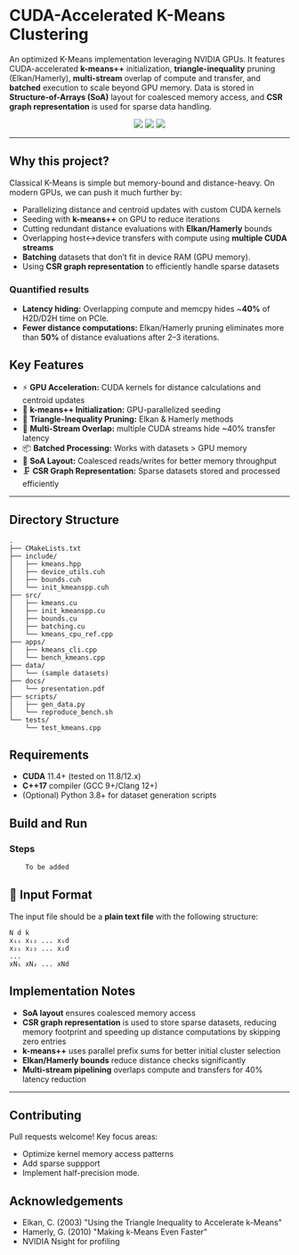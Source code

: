 # CUDA-Accelerated K-Means Clustering

An optimized K-Means implementation leveraging NVIDIA GPUs. It features CUDA-accelerated **k-means++** initialization, **triangle-inequality** pruning (Elkan/Hamerly), **multi-stream** overlap of compute and transfer, and **batched** execution to scale beyond GPU memory. Data is stored in **Structure-of-Arrays (SoA)** layout for coalesced memory access, and **CSR graph representation** is used for sparse data handling.

<p align="center">
  <img src="https://img.shields.io/badge/CUDA-11%2B-76B900.svg"/> 
  <img src="https://img.shields.io/badge/CMake-3.20%2B-blue.svg"/> 
  <img src="https://img.shields.io/badge/License-MIT-lightgrey.svg"/>
</p>

---

## Why this project?

Classical K-Means is simple but memory-bound and distance-heavy. On modern GPUs, we can push it much further by:

- Parallelizing distance and centroid updates with custom CUDA kernels  
- Seeding with **k-means++** on GPU to reduce iterations  
- Cutting redundant distance evaluations with **Elkan/Hamerly** bounds  
- Overlapping host↔device transfers with compute using **multiple CUDA streams**  
- **Batching** datasets that don’t fit in device RAM (GPU memory).  
- Using **CSR graph representation** to efficiently handle sparse datasets

### Quantified results

- **Latency hiding:** Overlapping compute and memcpy hides ~**40%** of H2D/D2H time on PCIe.
- **Fewer distance computations:** Elkan/Hamerly pruning eliminates more than **50%** of distance evaluations after 2–3 iterations.

## Key Features

- ⚡ **GPU Acceleration:** CUDA kernels for distance calculations and centroid updates  
- 🎯 **k-means++ Initialization:** GPU-parallelized seeding  
- 🧮 **Triangle-Inequality Pruning:** Elkan & Hamerly methods  
- 🔁 **Multi-Stream Overlap:** multiple CUDA streams hide ~40% transfer latency  
- 📦 **Batched Processing:** Works with datasets > GPU memory  
- 🧱 **SoA Layout:** Coalesced reads/writes for better memory throughput  
- 🗜 **CSR Graph Representation:** Sparse datasets stored and processed efficiently

---

## Directory Structure

```
.
├── CMakeLists.txt
├── include/
│   ├── kmeans.hpp
│   ├── device_utils.cuh
│   ├── bounds.cuh
│   └── init_kmeanspp.cuh
├── src/
│   ├── kmeans.cu
│   ├── init_kmeanspp.cu
│   ├── bounds.cu
│   ├── batching.cu
│   └── kmeans_cpu_ref.cpp
├── apps/
│   ├── kmeans_cli.cpp
│   └── bench_kmeans.cpp
├── data/
│   └── (sample datasets)
├── docs/
│   └── presentation.pdf
├── scripts/
│   ├── gen_data.py
│   └── reproduce_bench.sh
└── tests/
    └── test_kmeans.cpp
```


## Requirements
- **CUDA** 11.4+ (tested on 11.8/12.x)
- **C++17** compiler (GCC 9+/Clang 12+)
- (Optional) Python 3.8+ for dataset generation scripts
  
## Build and Run
### Steps
```bash
    To be added 
```
## 📄 Input Format

The input file should be a **plain text file** with the following structure:

```
N d k
x₁₁ x₁₂ ... x₁d
x₂₁ x₂₂ ... x₂d
...
xN₁ xN₂ ... xNd
```


## Implementation Notes

- **SoA layout** ensures coalesced memory access  
- **CSR graph representation** is used to store sparse datasets, reducing memory footprint and speeding up distance computations by skipping zero entries  
- **k-means++** uses parallel prefix sums for better initial cluster selection  
- **Elkan/Hamerly bounds** reduce distance checks significantly  
- **Multi-stream pipelining** overlaps compute and transfers for 40% latency reduction

---

## Contributing

Pull requests welcome! Key focus areas:
  -  Optimize kernel memory access patterns
  -  Add sparse suppport
  -  Implement half-precision mode.


## Acknowledgements

- Elkan, C. (2003) "Using the Triangle Inequality to Accelerate k-Means"
- Hamerly, G. (2010) "Making k-Means Even Faster"
- NVIDIA Nsight for profiling
